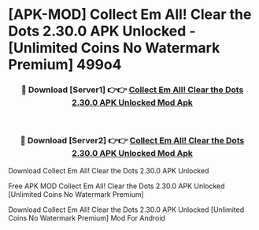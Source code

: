 # [APK-MOD] Collect Em All! Clear the Dots 2.30.0 APK Unlocked - [Unlimited Coins No Watermark Premium] 499o4



<div align="center">
<h3>🔴 Download [Server1] 👉👉 <a href="https://momento.my/?title=Collect_Em_All!_Clear_the_Dots_2.30.0_APK_Unlocked">Collect Em All! Clear the Dots 2.30.0 APK Unlocked Mod Apk</a></h3><br>

<h3>🔴 Download [Server2] 👉👉 <a href="https://momento.my/?title=Collect_Em_All!_Clear_the_Dots_2.30.0_APK_Unlocked">Collect Em All! Clear the Dots 2.30.0 APK Unlocked Mod Apk</a></h3>
</div>



Download Collect Em All! Clear the Dots 2.30.0 APK Unlocked 

Free APK MOD Collect Em All! Clear the Dots 2.30.0 APK Unlocked [Unlimited Coins No Watermark Premium]

Download Collect Em All! Clear the Dots 2.30.0 APK Unlocked [Unlimited Coins No Watermark Premium] Mod For Android

